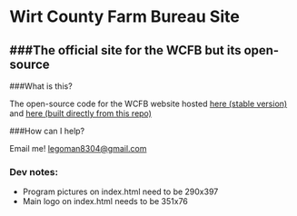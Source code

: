 # Wirt County Farm Bureau Site
###The official site for the WCFB but its open-source
-------------
###What is this?

The open-source code for the WCFB website hosted [here (stable version)](wirtcountyfarmbureau.org) and [here (built directly from this repo)](https://legoman8304.github.io/Farm-Bureau-Site)

###How can I help?

Email me! [legoman8304@gmail.com](mailto:legoman8304@gmail.com)

### Dev notes:
* Program pictures on index.html need to be 290x397
* Main logo on index.html needs to be 351x76 
